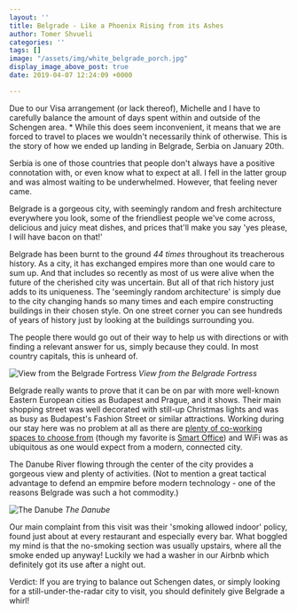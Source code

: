 ```yaml
---
layout: ''
title: Belgrade - Like a Phoenix Rising from its Ashes
author: Tomer Shvueli
categories: ''
tags: []
image: "/assets/img/white_belgrade_porch.jpg"
display_image_above_post: true
date: 2019-04-07 12:24:09 +0000

---
```

Due to our Visa arrangement (or lack thereof), Michelle and I have to carefully balance the amount of days spent within and outside of the Schengen area. * While this does seem inconvenient, it means that we are forced to travel to places we wouldn't necessarily think of otherwise. This is the story of how we ended up landing in Belgrade, Serbia on January 20th. 

Serbia is one of those countries that people don't always have a positive connotation with, or even know what to expect at all. I fell in the latter group and was almost waiting to be underwhelmed. However, that feeling never came. 

Belgrade is a gorgeous city, with seemingly random  and fresh architecture everywhere you look, some of the friendliest people we've come across, delicious and juicy meat dishes, and prices that'll make you say 'yes please, I will have bacon on that!' 

Belgrade has been burnt to the ground *44 times* throughout its treacherous history. As a city, it has exchanged empires more than one would care to sum up. And that includes so recently as most of us were alive when the future of the cherished city was uncertain. But all of that rich history just adds to its uniqueness. The 'seemingly random architecture' is simply due to the city changing hands so many times and each empire constructing buildings in their chosen style. On one street corner you can see hundreds of years of history just by looking at the buildings surrounding you. 

The people there would go out of their way to help us with directions or with finding a relevant answer for us, simply because they could. In most country capitals, this is unheard of. 

![View from the Belgrade Fortress](./danube_afar.jpg "View from the Belgrade Fortress")
*View from the Belgrade Fortress*

Belgrade really wants to prove that it can be on par with more well-known Eastern European cities as Budapest and Prague, and it shows. Their main shopping street was well decorated with still-up Christmas lights and was as busy as Budapest's Fashion Street or similar attractions. Working during our stay here was no problem at all as there are [plenty of co-working spaces to choose from](https://www.coworker.com/search/belgrade/serbia) (though my favorite is [Smart Office](https://www.coworker.com/serbia/belgrade/smart-office)) and WiFi was as ubiquitous as one would expect from a modern, connected city. 

The Danube River flowing through the center of the city provides a gorgeous view and plenty of activities. (Not to mention a great tactical advantage to defend an empmire before modern technology - one of the reasons Belgrade was such a hot commodity.) 

![The Danube](./danube_pano.jpg "The Danube")
*The Danube*

Our main complaint from this visit was their 'smoking allowed indoor' policy, found just about at every restaurant and especially every bar. What boggled my mind is that the no-smoking section was usually upstairs, where all the smoke ended up anyway! Luckily we had a washer in our Airbnb which definitely got its use after a night out. 

Verdict: If you are trying to balance out Schengen dates, or simply looking for a still-under-the-radar city to visit, you should definitely give Belgrade a whirl! 